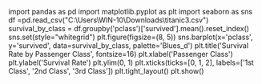 import pandas as pd
import matplotlib.pyplot as plt
import seaborn as sns
df =pd.read_csv("C:\\Users\\WIN-10\\Downloads\\titanic3.csv")
survival_by_class = df.groupby('pclass')['survived'].mean().reset_index()
sns.set(style="whitegrid")
plt.figure(figsize=(8, 5))
sns.barplot(x='pclass', y='survived', data=survival_by_class, palette='Blues_d')
plt.title('Survival Rate by Passenger Class', fontsize=16)
plt.xlabel('Passenger Class')
plt.ylabel('Survival Rate')
plt.ylim(0, 1)
plt.xticks(ticks=[0, 1, 2], labels=['1st Class', '2nd Class', '3rd Class'])
plt.tight_layout()
plt.show()
